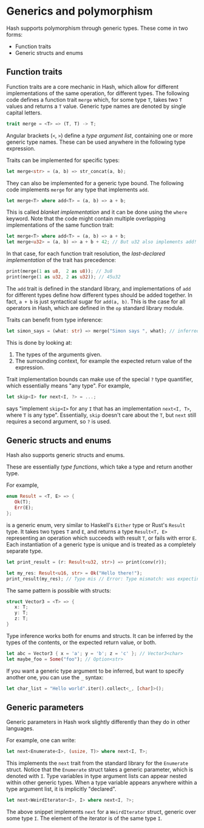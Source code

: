 # Generics and polymorphism

Hash supports polymorphism through generic types.
These come in two forms:

- Function traits
- Generic structs and enums

## Function traits

Function traits are a core mechanic in Hash, which allow for different implementations of the same operation, for different types.
The following code defines a function trait `merge` which, for some type `T`, takes two `T` values and returns a `T` value.
Generic type names are denoted by single capital letters.

```rust
trait merge = <T> => (T, T) -> T;
```

Angular brackets (`<`, `>`) define a *type argument list*, containing one or more generic type names.
These can be used anywhere in the following type expression.

Traits can be implemented for specific types:

```rust
let merge<str> = (a, b) => str_concat(a, b);
```

They can also be implemented for a generic type bound.
The following code implements `merge` for any type that implements `add`.

```rust
let merge<T> where add<T> = (a, b) => a + b;
```

This is called *blanket implementation* and it can be done using the `where` keyword.
Note that the code might contain multiple overlapping implementations of the same function trait:

```rust
let merge<T> where add<T> = (a, b) => a + b;
let merge<u32> = (a, b) => a + b + 42; // But u32 also implements add!
```

In that case, for each function trait resolution, the *last-declared implementation* of the trait has precedence:

```rust
print(merge(1 as u8,  2 as u8)); // 3u8
print(merge(1 as u32, 2 as u32)); // 45u32
```

The `add` trait is defined in the standard library, and implementations of `add` for different types define how different types should be added together.
In fact, `a + b` is just syntactical sugar for `add(a, b)`.
This is the case for all operators in Hash, which are defined in the `op` standard library module.

Traits can benefit from type inference:

```rust
let simon_says = (what: str) => merge("Simon says ", what); // inferred to merge<str>
```

This is done by looking at:

1. The types of the arguments given.
2. The surrounding context, for example the expected return value of the expression.

Trait implementation bounds can make use of the special `?` type quantifier, which essentially means "any type".
For example,

```rust
let skip<I> for next<I, ?> = ...;
```

says "implement `skip<I>` for any `I` that has an implementation `next<I, T>`, where `T` is any type".
Essentially, `skip` doesn't care about the `T`, but `next` still requires a second argument, so `?` is used.

## Generic structs and enums

Hash also supports generic structs and enums.

These are essentially *type functions*, which take a type and return another type.

For example,

```rust
enum Result = <T, E> => {
   Ok(T);
   Err(E);
};
```

is a generic enum, very similar to Haskell's `Either` type or Rust's `Result` type.
It takes two types `T` and `E`, and returns a type `Result<T, E>` representing an operation which succeeds with result `T`, or fails with error `E`.
Each instantiation of a generic type is unique and is treated as a completely separate type.

```rust
let print_result = (r: Result<u32, str>) => print(conv(r));

let my_res: Result<u16, str> = Ok("Hello there!");
print_result(my_res); // Type mis // Error: Type mismatch: was expecting `Result<u32, str>`, got `Result<u16, str>`.
```

The same pattern is possible with structs:

```rust
struct Vector3 = <T> => {
   x: T;
   y: T;
   z: T;
}
```

Type inference works both for enums and structs.
It can be inferred by the types of the contents, or the expected return value, or both.

```rust
let abc = Vector3 { x = 'a'; y = 'b'; z = 'c' }; // Vector3<char>
let maybe_foo = Some("foo"); // Option<str>
```

If you want a generic type argument to be inferred, but want to specify another one, you can use the `_` syntax:

```rust
let char_list = "Hello world".iter().collect<_, [char]>();
```

## Generic parameters

Generic parameters in Hash work slightly differently than they do in other languages.

For example, one can write:

```rs
let next<Enumerate<I>, (usize, T)> where next<I, T>;
```

This implements the `next` trait from the standard library for the `Enumerate` struct.
Notice that the `Enumerate` struct takes a generic parameter, which is denoted with `I`.
Type variables in type argument lists can appear nested within other generic types.
When a type variable appears anywhere within a type argument list, it is implicitly "declared".

```rs
let next<WeirdIterator<I>, I> where next<I, ?>;
```

The above snippet implements `next` for a `WeirdIterator` struct, generic over some type `I`.
The element of the iterator is of the same type `I`.
